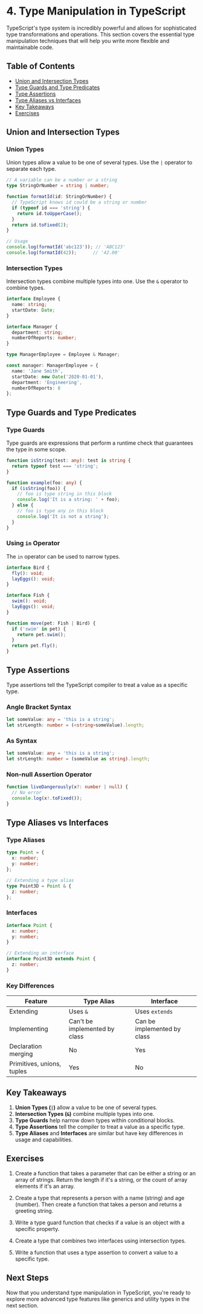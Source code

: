 # 4. Type Manipulation in TypeScript

TypeScript's type system is incredibly powerful and allows for sophisticated type transformations and operations. This section covers the essential type manipulation techniques that will help you write more flexible and maintainable code.

## Table of Contents
- [Union and Intersection Types](#union-and-intersection-types)
- [Type Guards and Type Predicates](#type-guards-and-type-predicates)
- [Type Assertions](#type-assertions)
- [Type Aliases vs Interfaces](#type-aliases-vs-interfaces)
- [Key Takeaways](#key-takeaways)
- [Exercises](#exercises)

## Union and Intersection Types

### Union Types

Union types allow a value to be one of several types. Use the `|` operator to separate each type.

```typescript
// A variable can be a number or a string
type StringOrNumber = string | number;

function formatId(id: StringOrNumber) {
  // TypeScript knows id could be a string or number
  if (typeof id === 'string') {
    return id.toUpperCase();
  }
  return id.toFixed(2);
}

// Usage
console.log(formatId('abc123')); // 'ABC123'
console.log(formatId(42));      // '42.00'
```

### Intersection Types

Intersection types combine multiple types into one. Use the `&` operator to combine types.

```typescript
interface Employee {
  name: string;
  startDate: Date;
}

interface Manager {
  department: string;
  numberOfReports: number;
}

type ManagerEmployee = Employee & Manager;

const manager: ManagerEmployee = {
  name: 'Jane Smith',
  startDate: new Date('2020-01-01'),
  department: 'Engineering',
  numberOfReports: 8
};
```

## Type Guards and Type Predicates

### Type Guards

Type guards are expressions that perform a runtime check that guarantees the type in some scope.

```typescript
function isString(test: any): test is string {
  return typeof test === 'string';
}

function example(foo: any) {
  if (isString(foo)) {
    // foo is type string in this block
    console.log('It is a string: ' + foo);
  } else {
    // foo is type any in this block
    console.log('It is not a string');
  }
}
```

### Using `in` Operator

The `in` operator can be used to narrow types.

```typescript
interface Bird {
  fly(): void;
  layEggs(): void;
}

interface Fish {
  swim(): void;
  layEggs(): void;
}

function move(pet: Fish | Bird) {
  if ('swim' in pet) {
    return pet.swim();
  }
  return pet.fly();
}
```

## Type Assertions

Type assertions tell the TypeScript compiler to treat a value as a specific type.

### Angle Bracket Syntax

```typescript
let someValue: any = 'this is a string';
let strLength: number = (<string>someValue).length;
```

### As Syntax

```typescript
let someValue: any = 'this is a string';
let strLength: number = (someValue as string).length;
```

### Non-null Assertion Operator

```typescript
function liveDangerously(x?: number | null) {
  // No error
  console.log(x!.toFixed());
}
```

## Type Aliases vs Interfaces

### Type Aliases

```typescript
type Point = {
  x: number;
  y: number;
};

// Extending a type alias
type Point3D = Point & {
  z: number;
};
```

### Interfaces

```typescript
interface Point {
  x: number;
  y: number;
}

// Extending an interface
interface Point3D extends Point {
  z: number;
}
```

### Key Differences

| Feature          | Type Alias | Interface |
|-----------------|------------|-----------|
| Extending       | Uses `&`   | Uses `extends` |
| Implementing    | Can't be implemented by class | Can be implemented by class |
| Declaration merging | No | Yes |
| Primitives, unions, tuples | Yes | No |


## Key Takeaways

1. **Union Types (`|`)** allow a value to be one of several types.
2. **Intersection Types (`&`)** combine multiple types into one.
3. **Type Guards** help narrow down types within conditional blocks.
4. **Type Assertions** tell the compiler to treat a value as a specific type.
5. **Type Aliases** and **Interfaces** are similar but have key differences in usage and capabilities.

## Exercises

1. Create a function that takes a parameter that can be either a string or an array of strings. Return the length if it's a string, or the count of array elements if it's an array.

2. Create a type that represents a person with a name (string) and age (number). Then create a function that takes a person and returns a greeting string.

3. Write a type guard function that checks if a value is an object with a specific property.

4. Create a type that combines two interfaces using intersection types.

5. Write a function that uses a type assertion to convert a value to a specific type.

## Next Steps

Now that you understand type manipulation in TypeScript, you're ready to explore more advanced type features like generics and utility types in the next section.
